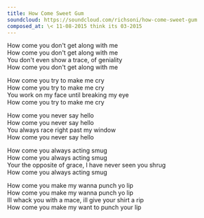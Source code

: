 ```yaml
---
title: How Come Sweet Gum
soundcloud: https://soundcloud.com/richsoni/how-come-sweet-gum
composed_at: \< 11-08-2015 think its 03-2015
---
```


How come you don't get along with me  
How come you don't get along with me  
You don't even show a trace, of geniality  
How come you don't get along with me  

How come you try to make me cry  
How come you try to make me cry  
You work on my face until breaking my eye  
How come you try to make me cry  

How come you never say hello  
How come you never say hello  
You always race right past my window  
How come you never say hello  

How come you always acting smug  
How come you always acting smug  
Your the opposite of grace, I have never seen you shrug  
How come you always acting smug  

How come you make my wanna punch yo lip  
How come you make my wanna punch yo lip  
Ill whack you with a mace, ill give your shirt a rip  
How come you make my want to punch your lip  
